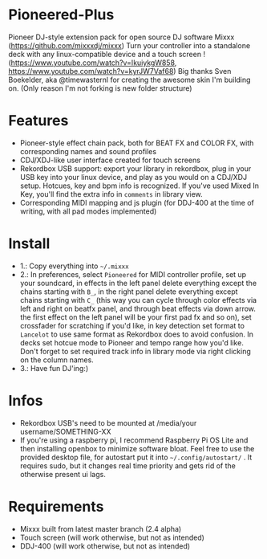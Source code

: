 # Pioneered-Plus
Pioneer DJ-style extension pack for open source DJ software Mixxx (https://github.com/mixxxdj/mixxx)
Turn your controller into a standalone deck with any linux-compatible device and a touch screen !
(https://www.youtube.com/watch?v=IkuiykgW858, https://www.youtube.com/watch?v=kyrJW7Vaf68)
Big thanks Sven Boekelder, aka @timewasternl for creating the awesome skin I'm building on.
(Only reason I'm not forking is new folder structure)

# Features
* Pioneer-style effect chain pack, both for BEAT FX and COLOR FX, with corresponding names and sound profiles
* CDJ/XDJ-like user interface created for touch screens
* Rekordbox USB support: export your library in rekordbox, plug in your USB key into your linux device, and play as you would on a CDJ/XDJ setup. Hotcues, key and bpm info is recognized. If you've used Mixed In Key, you'll find the extra info in `comments` in library view.
* Corresponding MIDI mapping and js plugin (for DDJ-400 at the time of writing, with all pad modes implemented)

# Install
* 1.: Copy everything into `~/.mixxx`
* 2.: In preferences, select `Pioneered` for MIDI controller profile, set up your soundcard, in effects in the left panel delete everything except the chains starting with `B_`, in the right panel delete everything except chains starting with `C_` (this way you can cycle through color effects via left and right on beatfx panel, and through beat effects via down arrow. the first effect on the left panel will be your first pad fx and so on), set crossfader for scratching if you'd like, in key detection set format to `Lancelot` to use same format as Rekordbox does to avoid confusion. In decks set hotcue mode to Pioneer and tempo range how you'd like. Don't forget to set required track info in library mode via right clicking on the column names.
* 3.: Have fun DJ'ing:)

# Infos
* Rekordbox USB's need to be mounted at /media/your username/SOMETHING-XX
* If you're using a raspberry pi, I recommend Raspberry Pi OS Lite and then installing openbox to minimize software bloat. Feel free to use the provided desktop file, for autostart put it into `~/.config/autostart/` . It requires sudo, but it changes real time priority and gets rid of the otherwise present ui lags. 

# Requirements
* Mixxx built from latest master branch (2.4 alpha)
* Touch screen (will work otherwise, but not as intended)
* DDJ-400 (will work otherwise, but not as intended)
